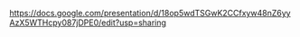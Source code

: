 
https://docs.google.com/presentation/d/18op5wdTSGwK2CCfxyw48nZ6yyAzX5WTHcpy087jDPE0/edit?usp=sharing
